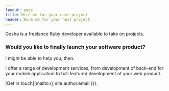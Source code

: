 ```yaml
---
layout: page
title: Hire me for your next project
header: Hire me for your next project
--- 
```


Gosha is a freelance Ruby developer available to take on projects.

### Would you like to finally launch your software product?

I might be able to help you, then.

I offer a range of development services, from development of back-end
for your mobile application to full-featured development of your web
product.

[Get in touch](mailto:{{ site.author.email }}).

